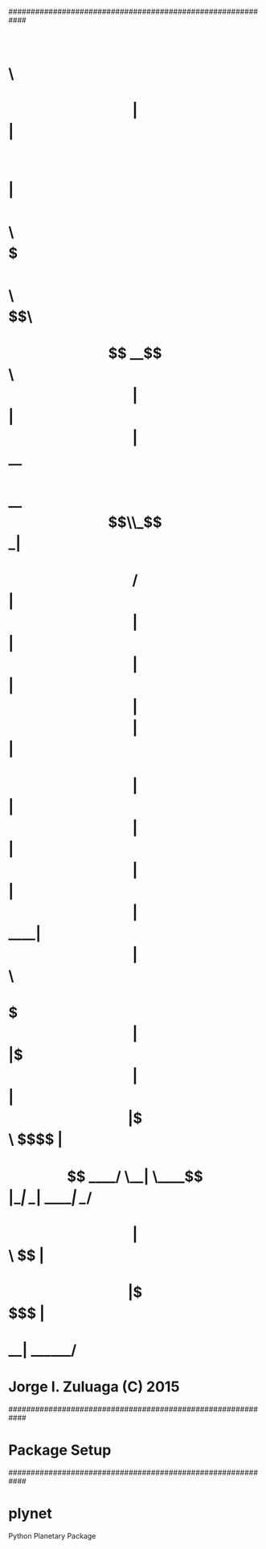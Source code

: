 ############################################################
#           $$\                                $$\     
#           $$ |                               $$ |    
#  $$$$$$\  $$ |$$\   $$\ $$$$$$$\   $$$$$$\ $$$$$$\   
# $$  __$$\ $$ |$$ |  $$ |$$  __$$\ $$  __$$\\_$$  _|  
# $$ /  $$ |$$ |$$ |  $$ |$$ |  $$ |$$$$$$$$ | $$ |    
# $$ |  $$ |$$ |$$ |  $$ |$$ |  $$ |$$   ____| $$ |$$\ 
# $$$$$$$  |$$ |\$$$$$$$ |$$ |  $$ |\$$$$$$$\  \$$$$  |
# $$  ____/ \__| \____$$ |\__|  \__| \_______|  \____/ 
# $$ |          $$\   $$ |                             
# $$ |          \$$$$$$  |                             
# \__|           \______/                            
#
# Jorge I. Zuluaga (C) 2015 
############################################################
# Package Setup
############################################################

# plynet
Python Planetary Package
